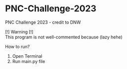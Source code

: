 # PNC-Challenge-2023
PNC Challenge 2023 - credit to DNW

[!] Warning [!]  
This program is not well-commented because (lazy hehe)
  
  
How to run?
1. Open Terminal
2. Run main.py file
